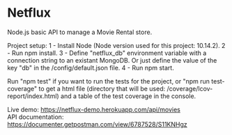 # Netflux

Node.js basic API to manage a Movie Rental store.

Project setup:
1 - Install Node (Node version used for this project: 10.14.2).
2 - Run npm install.
3 - Define "netflux_db" environment variable with a connection string to an existant MongoDB. Or just define the value of the key "db" in the /config/default.json file.
4 - Run npm start.

Run "npm test" if you want to run the tests for the project, or "npm run test-coverage" to get a html file (directory that will be used: /coverage/lcov-report/index.html) and a table of the test coverage in the console.

Live demo: https://netflux-demo.herokuapp.com/api/movies  
API documentation: https://documenter.getpostman.com/view/6787528/S11KNHgz
